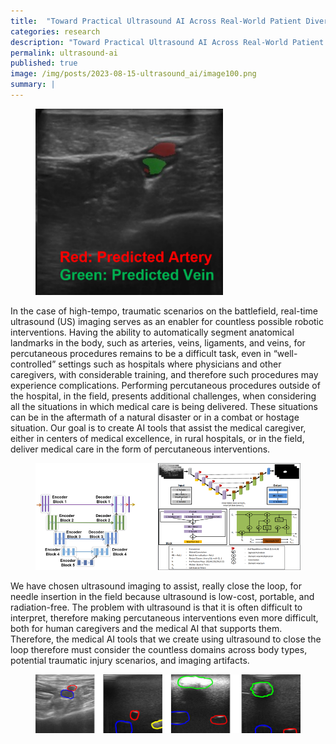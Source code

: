 ```yaml
---
title:  "Toward Practical Ultrasound AI Across Real-World Patient Diversity"
categories: research
description: "Toward Practical Ultrasound AI Across Real-World Patient Diversity"
permalink: ultrasound-ai
published: true
image: /img/posts/2023-08-15-ultrasound_ai/image100.png
summary: |
---
```


<figure>
 <img src="/img/posts/2023-08-15-ultrasound_ai/image100.png" alt="" />
</figure>

In the case of high-tempo, traumatic scenarios on the battlefield, real-time ultrasound (US) imaging serves as an enabler for countless possible robotic interventions. Having the ability to automatically segment anatomical landmarks in the body, such as arteries, veins, ligaments, and veins, for percutaneous procedures remains to be a difficult task, even in “well-controlled” settings such as hospitals where physicians and other caregivers, with considerable training, and therefore such procedures may experience complications. Performing percutaneous procedures outside of the hospital, in the field, presents additional challenges, when considering all the situations in which medical care is being delivered. These situations can be in the aftermath of a natural disaster or in a combat or hostage situation. Our goal is to create AI tools that assist the medical caregiver, either in centers of medical excellence, in rural hospitals, or in the field, deliver medical care in the form of percutaneous interventions.

<figure>
 <img src="/img/posts/2023-08-15-ultrasound_ai/image15.png" alt="" />
</figure>

We have chosen ultrasound imaging to assist, really close the loop, for needle insertion in the field because ultrasound is low-cost, portable, and radiation-free. The problem with ultrasound is that it is often difficult to interpret, therefore making percutaneous interventions even more difficult, both for human caregivers and the medical AI that supports them. Therefore, the medical AI tools that we create using ultrasound to close the loop therefore must consider the countless domains across body types, potential traumatic injury scenarios, and imaging artifacts. 

<figure>
 <img src="/img/posts/2023-08-15-ultrasound_ai/image110.png" alt="" />
</figure>